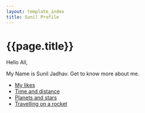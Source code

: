 ```yaml
---
layout: template_index
title: Sunil Profile
---
```


# {{page.title}}

Hello All,

My Name is Sunil Jadhav. Get to know more about me.

-  [My likes](./topics/Hobbies.md)
-  [Time and distance](topics/time_distance.md)
-  [Planets and stars](topics/planet_stars.md)
-  [Travelling on a rocket](topics/rockets_travelling.md)
